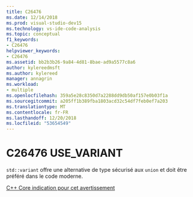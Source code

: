 ```yaml
---
title: C26476
ms.date: 12/14/2018
ms.prod: visual-studio-dev15
ms.technology: vs-ide-code-analysis
ms.topic: conceptual
f1_keywords:
- C26476
helpviewer_keywords:
- C26476
ms.assetid: bb2b3b26-9a84-4d81-8bae-ad9a5577c8a6
author: kylereedmsft
ms.author: kylereed
manager: annagrin
ms.workload:
- multiple
ms.openlocfilehash: 359a5e28c8350d7a2288dd9db50af157e0b03f1a
ms.sourcegitcommit: a205ff1b389fba1803acd32c54df7feb0ef7a203
ms.translationtype: MT
ms.contentlocale: fr-FR
ms.lasthandoff: 12/20/2018
ms.locfileid: "53654549"
---
```

# <a name="c26476-usevariant"></a>C26476 USE_VARIANT

`std::variant` offre une alternative de type sécurisé aux `union` et doit être préféré dans le code moderne.

[C++ Core indication pour cet avertissement](https://github.com/isocpp/CppCoreGuidelines/blob/master/CppCoreGuidelines.md#Ru-naked)
